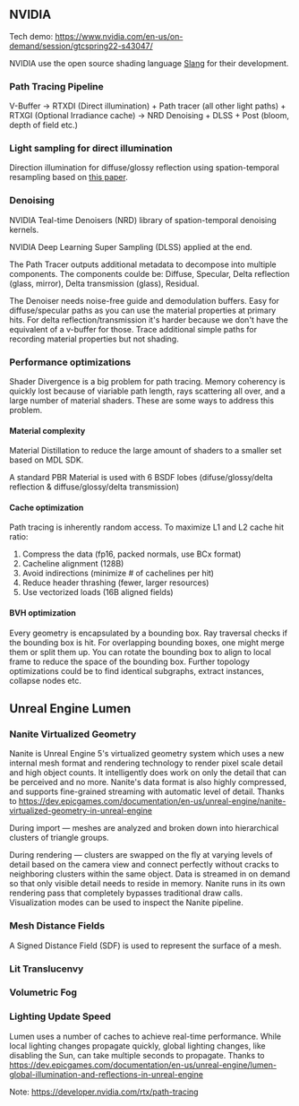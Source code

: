 ## NVIDIA
Tech demo: https://www.nvidia.com/en-us/on-demand/session/gtcspring22-s43047/

NVIDIA use the open source shading language [Slang](https://github.com/shader-slang/slang) for their development.

### Path Tracing Pipeline
V-Buffer -> RTXDI (Direct illumination) + Path tracer (all other light paths) + RTXGI (Optional Irradiance cache) -> NRD Denoising + DLSS + Post (bloom, depth of field etc.)

### Light sampling for direct illumination
Direction illumination for diffuse/glossy reflection
using spation-temporal resampling based on [this paper](https://research.nvidia.com/sites/default/files/pubs/2020-07_Spatiotemporal-reservoir-resampling/ReSTIR.pdf).

### Denoising
NVIDIA Teal-time Denoisers (NRD) library of spation-temporal denoising kernels.

NVIDIA Deep Learning Super Sampling (DLSS) applied at the end.

The Path Tracer outputs additional metadata to decompose into multiple components. The components coulde be: Diffuse, Specular, Delta reflection (glass, mirror), Delta transmission (glass), Residual.

The Denoiser needs noise-free guide and demodulation buffers. Easy for diffuse/specular paths as you can use the material properties at primary hits. For delta reflection/transmission it's harder because we don't have the equivalent of a v-buffer for those. Trace additional simple paths for recording material properties but not shading.

### Performance optimizations
Shader Divergence is a big problem for path tracing. Memory coherency is quickly lost because of viariable path length, rays scattering all over, and a large number of material shaders. These are some ways to address this problem.

#### Material complexity
Material Distillation to reduce the large amount of shaders to a smaller set based on MDL SDK. 

A standard PBR Material is used with 6 BSDF lobes (difuse/glossy/delta reflection & diffuse/glossy/delta transmission)
#### Cache optimization
Path tracing is inherently random access. To maximize L1 and L2 cache hit ratio:

1. Compress the data (fp16, packed normals, use BCx format)
2. Cacheline alignment (128B)
3. Avoid indirections (minimize # of cachelines per hit)
4. Reduce header thrashing (fewer, larger resources)
5. Use vectorized loads (16B aligned fields)
#### BVH optimization
Every geometry is encapsulated by a bounding box. Ray traversal checks if the bounding box is hit. For overlapping bounding boxes, one might merge them or split them up. You can rotate the bounding box to align to local frame to reduce the space of the bounding box. Further topology optimizations could be to find identical subgraphs, extract instances, collapse nodes etc.


## Unreal Engine Lumen

### Nanite Virtualized Geometry
Nanite is Unreal Engine 5's virtualized geometry system which uses a new internal mesh format and rendering technology to render pixel scale detail and high object counts. It intelligently does work on only the detail that can be perceived and no more. Nanite's data format is also highly compressed, and supports fine-grained streaming with automatic level of detail. Thanks to https://dev.epicgames.com/documentation/en-us/unreal-engine/nanite-virtualized-geometry-in-unreal-engine

During import — meshes are analyzed and broken down into hierarchical clusters of triangle groups.

During rendering — clusters are swapped on the fly at varying levels of detail based on the camera view and connect perfectly without cracks to neighboring clusters within the same object. Data is streamed in on demand so that only visible detail needs to reside in memory. Nanite runs in its own rendering pass that completely bypasses traditional draw calls. Visualization modes can be used to inspect the Nanite pipeline.

### Mesh Distance Fields
A Signed Distance Field (SDF) is used to represent the surface of a mesh.

### Lit Translucenvy

### Volumetric Fog

### Lighting Update Speed
Lumen uses a number of caches to achieve real-time performance. While local lighting changes propagate quickly, global lighting changes, like disabling the Sun, can take multiple seconds to propagate. Thanks to https://dev.epicgames.com/documentation/en-us/unreal-engine/lumen-global-illumination-and-reflections-in-unreal-engine


Note: https://developer.nvidia.com/rtx/path-tracing